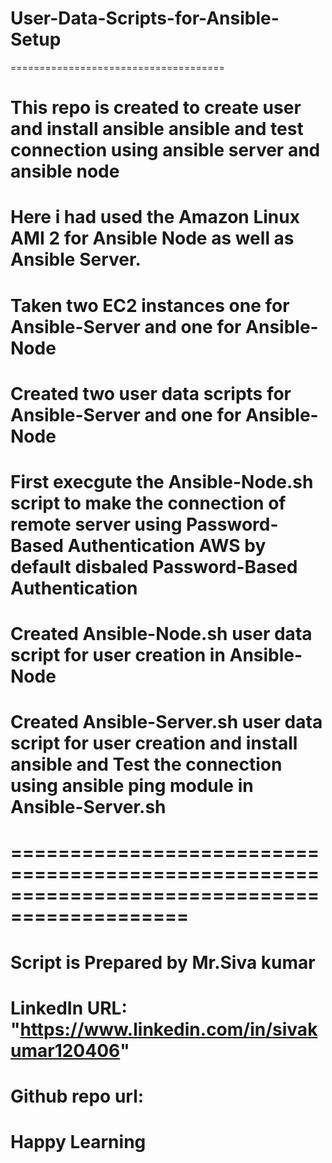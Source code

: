 # User-Data-Scripts-for-Ansible-Setup
=====================================
# This repo is created to create user and install ansible ansible and test connection using ansible server and ansible node
# Here i had used the Amazon Linux AMI 2 for Ansible Node as well as Ansible Server.
# Taken two EC2 instances one for Ansible-Server and one for Ansible-Node
# Created two user data scripts for Ansible-Server and one for Ansible-Node
# First execgute the Ansible-Node.sh script to make the connection of remote server using Password-Based Authentication AWS by default disbaled Password-Based Authentication
# Created Ansible-Node.sh user data script for user creation in Ansible-Node
# Created Ansible-Server.sh user data script for user creation and install ansible and Test the connection using ansible ping module in Ansible-Server.sh
=============================================================================================
=============================================================================================
# Script is Prepared by Mr.Siva kumar
# LinkedIn URL: "https://www.linkedin.com/in/sivakumar120406"
# Github repo url:
# Happy Learning

